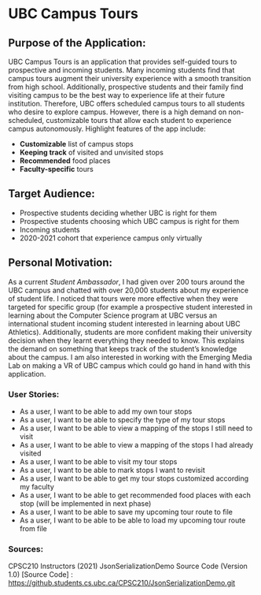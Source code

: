 # UBC Campus Tours

## Purpose of the Application:
UBC Campus Tours is an application that provides self-guided tours to prospective and incoming students. Many incoming students find that campus tours augment their university experience with a smooth transition from high school. Additionally, prospective students and their family find visiting campus to be the best way to experience life at their future institution. Therefore, UBC offers scheduled campus tours to all students who desire to explore campus. However, there is a high demand on non-scheduled, customizable tours that allow each student to experience campus autonomously. Highlight features of the app include:

- **Customizable** list of campus stops
- **Keeping track** of visited and unvisited stops 
- **Recommended** food places
- **Faculty-specific** tours

## Target Audience:
-	Prospective students deciding whether UBC is right for them
-	Prospective students choosing which UBC campus is right for them
-	Incoming students
-	2020-2021 cohort that experience campus only virtually

## Personal Motivation:
As a current *Student Ambassador*, I had given over 200 tours around the UBC campus and chatted with over 20,000 students about my experience of student life. I noticed that tours were more effective when they were targeted for specific group (for example a prospective student interested in learning about the Computer Science program at UBC versus an international student incoming student interested in learning about UBC Athletics). Additionally, students are more confident making their university decision when they learnt everything they needed to know. This explains the demand on something that keeps track of the student’s knowledge about the campus. I am also interested in working with the Emerging Media Lab on making a VR of UBC campus which could go hand in hand with this application.

### User Stories:
-   As a user, I want to be able to add my own tour stops
-   As a user, I want to be able to specify the type of my tour stops
-	As a user, I want to be able to view a mapping of the stops I still need to visit
-	As a user, I want to be able to view a mapping of the stops I had already visited
-   As a user, I want to be able to visit my tour stops
-   As a user, I want to be able to mark stops I want to revisit
-   As a user, I want to be able to get my tour stops customized according my faculty
-   As a user, I want to be able to get recommended food places with each stop (will be implemented in next phase)
-   As a user, I want to be able to save my upcoming tour route to file 
-   As a user, I want to be able to be able to load my upcoming tour route from file 

### Sources:
CPSC210 Instructors (2021) JsonSerializationDemo Source Code (Version 1.0) [Source Code] : https://github.students.cs.ubc.ca/CPSC210/JsonSerializationDemo.git


